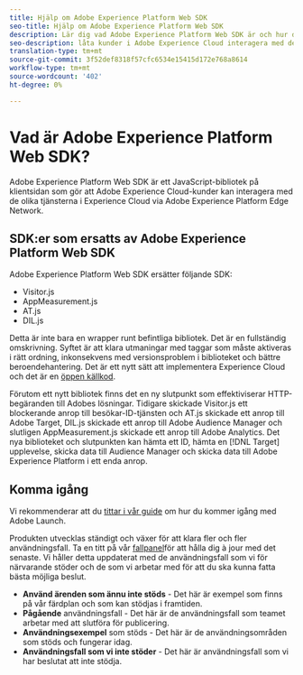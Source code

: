 ```yaml
---
title: Hjälp om Adobe Experience Platform Web SDK
seo-title: Hjälp om Adobe Experience Platform Web SDK
description: Lär dig vad Adobe Experience Platform Web SDK är och hur det kan användas.
seo-description: låta kunder i Adobe Experience Cloud interagera med de olika tjänsterna i Experience Cloud.
translation-type: tm+mt
source-git-commit: 3f52def8318f57cfc6534e15415d172e768a8614
workflow-type: tm+mt
source-wordcount: '402'
ht-degree: 0%

---
```



# Vad är Adobe Experience Platform Web SDK?

Adobe Experience Platform Web SDK är ett JavaScript-bibliotek på klientsidan som gör att Adobe Experience Cloud-kunder kan interagera med de olika tjänsterna i Experience Cloud via Adobe Experience Platform Edge Network.

## SDK:er som ersatts av Adobe Experience Platform Web SDK

Adobe Experience Platform Web SDK ersätter följande SDK:

* Visitor.js
* AppMeasurement.js
* AT.js
* DIL.js

Detta är inte bara en wrapper runt befintliga bibliotek. Det är en fullständig omskrivning. Syftet är att klara utmaningar med taggar som måste aktiveras i rätt ordning, inkonsekvens med versionsproblem i biblioteket och bättre beroendehantering. Det är ett nytt sätt att implementera Experience Cloud och det är en [öppen källkod](https://github.com/adobe/alloy).

Förutom ett nytt bibliotek finns det en ny slutpunkt som effektiviserar HTTP-begäranden till Adobes lösningar. Tidigare skickade Visitor.js ett blockerande anrop till besökar-ID-tjänsten och AT.js skickade ett anrop till Adobe Target, DIL.js skickade ett anrop till Adobe Audience Manager och slutligen AppMeasurement.js skickade ett anrop till Adobe Analytics. Det nya biblioteket och slutpunkten kan hämta ett ID, hämta en [!DNL Target] upplevelse, skicka data till Audience Manager och skicka data till Adobe Experience Platform i ett enda anrop.

## Komma igång

Vi rekommenderar att du [tittar i vår guide](getting-started/quick-start-with-launch.md) om hur du kommer igång med Adobe Launch.

Produkten utvecklas ständigt och växer för att klara fler och fler användningsfall. Ta en titt på vår [fallpanel](https://github.com/adobe/alloy/projects/5)för att hålla dig à jour med det senaste. Vi håller detta uppdaterat med de användningsfall som vi för närvarande stöder och de som vi arbetar med för att du ska kunna fatta bästa möjliga beslut.

* __Använd ärenden som ännu inte stöds__ - Det här är exempel som finns på vår färdplan och som kan stödjas i framtiden.
* __Pågående__ användningsfall - Det här är de användningsfall som teamet arbetar med att slutföra för publicering.
* __Användningsexempel__ som stöds - Det här är de användningsområden som stöds och fungerar idag.
* __Användningsfall som vi inte stöder__ - Det här är användningsfall som vi har beslutat att inte stödja.
